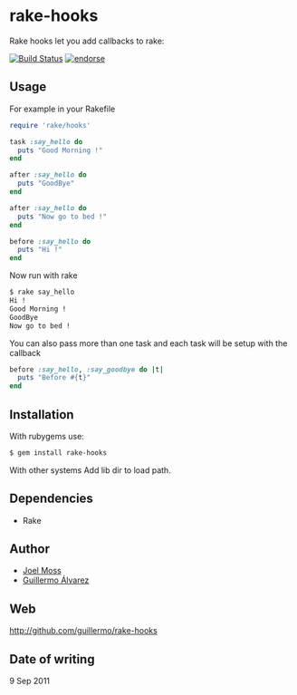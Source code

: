 # rake-hooks

Rake hooks let you add callbacks to rake:

[![Build Status](https://secure.travis-ci.org/guillermo/rake-hooks.png)](http://travis-ci.org/guillermo/rake-hooks)
[![endorse](http://api.coderwall.com/guillermo/endorsecount.png)](http://coderwall.com/guillermo)


## Usage

For example in your Rakefile

```ruby
require 'rake/hooks'

task :say_hello do
  puts "Good Morning !"
end

after :say_hello do
  puts "GoodBye"
end

after :say_hello do
  puts "Now go to bed !"
end

before :say_hello do
  puts "Hi !"
end
```

Now run with rake

```bash
$ rake say_hello
Hi !
Good Morning !
GoodBye
Now go to bed !
```

You can also pass more than one task and each task will be setup with the
callback

```ruby
before :say_hello, :say_goodbye do |t|
  puts "Before #{t}"
end
```


## Installation

With rubygems use:
```bash
$ gem install rake-hooks
```

With other systems
  Add lib dir to load path.

## Dependencies

* Rake

## Author

* [Joel Moss](mailto:joel@developwithstyle.com)
* [Guillermo Álvarez](mailto:guillermo@cientifico.net)

## Web

http://github.com/guillermo/rake-hooks

## Date of writing 

9 Sep 2011
